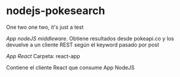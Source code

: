 # nodejs-pokesearch
One two one two, it's just a test

*App nodeJS middleware.*
Obtiene resultados desde pokeapi.co y los devuelve a un cliente REST según el keyword pasado por post

*App React*
Carpeta: react-app

Contiene el cliente React que consume App NodeJS
